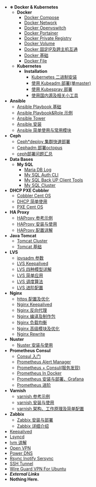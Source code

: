   * **※ Docker & Kubernetes**
    * **Docker**
      * [Docker Compose](post/※%20Docker%20&%20Kubernetes/Docker/Docker%20Compose.md)
      * [Docker Network](post/※%20Docker%20&%20Kubernetes/Docker/Docker%20Network.md)
      * [Docker Openvswitch](post/※%20Docker%20&%20Kubernetes/Docker/Docker%20openvswitch.md)
      * [Docker Portainer](post/※%20Docker%20&%20Kubernetes/Docker/Docker%20Portainer.md)
      * [Docker Private Registry](post/※%20Docker%20&%20Kubernetes/Docker/Docker%20Private%20Registry.md)
      * [Docker Volume](post/※%20Docker%20&%20Kubernetes/Docker/Docker%20Volume.md)
      * [Docker 固定IP及跨主机互通](post/※%20Docker%20&%20Kubernetes/Docker/Docker%20固定IP及跨主机互通.md)
      * [Docker 基础](post/※%20Docker%20&%20Kubernetes/Docker/Docker%20基础.md)
      * [Docker File](post/※%20Docker%20&%20Kubernetes/Docker/DockerFile.md)
    * **Kubernetes**
      * **Installation**
        * [Kubernetes 二进制安装](post/※%20Docker%20&%20Kubernetes/Kubernetes/Installation/Kubernetes%20二进制安装.md)
        * [使用 Kubeadm 部署(单master)](post/※%20Docker%20&%20Kubernetes/Kubernetes/Installation/使用%20Kubeadm%20部署(单master).md)
        * [使用 Kubespray 部署](post/※%20Docker%20&%20Kubernetes/Kubernetes/Installation/使用%20Kubespray%20部署.md)
        * [使用国内源及相关小工具](post/※%20Docker%20&%20Kubernetes/Kubernetes/Installation/使用国内源及相关小工具.md)
  * **Ansible**
    * [Ansible Playbook 基础](post/Ansible/Ansible%20Playbook%20基础.md)
    * [Ansible Playbook&Role 示例](post/Ansible/Ansible%20Playbook&Role%20示例.md)
    * [Ansible Tower](post/Ansible/Ansible%20Tower.md)
    * [Ansible 安装](post/Ansible/Ansible%20安装.md)
    * [Ansible 简单使用与常用模块](post/Ansible/Ansible%20简单使用与常用模块.md)
  * **Ceph**
    * [Ceph*deploy 集群快速部署](post/Ceph/Ceph*deploy%20集群快速部署.md)
    * [Cephadm 部署octopus](post/Ceph/Cephadm%20部署octopus.md)
    * [ceph部署问题汇总](post/Ceph/ceph部署问题汇总.md)
  * **Data Bases**
    * **My SQL**
      * [Maria DB Log](post/DataBases/MySQL/MariaDB%20Log.md)
      * [My SQL Auth CLI](post/DataBases/MySQL/MySQL%20Auth%20CLI.md)
      * [My SQL Back UP Client Tools](post/DataBases/MySQL/MySQL%20BackUP%20&%20Client%20Tools.md)
      * [My SQL Cluster](post/DataBases/MySQL/MySQL%20Cluster.md)
  * **DHCP PXE Cobbler**
    * [Cobbler Cent OS](post/DHCP%20&%20PXE%20&%20Cobbler/Cobbler%20CentOS.md)
    * [DHCP 简单使用](post/DHCP%20&%20PXE%20&%20Cobbler/DHCP%20简单使用.md)
    * [PXE Cent OS](post/DHCP%20&%20PXE%20&%20Cobbler/PXE%20CentOS.md)
  * **HA Proxy**
    * [HAProxy 参考示例](post/HAProxy/HAProxy%20参考示例.md)
    * [HAProxy 安装与使用](post/HAProxy/HAProxy%20安装与使用.md)
    * [HAProxy 配置详解](post/HAProxy/HAProxy%20配置详解.md)
  * **Java Tomcat**
    * [Tomcat Cluster](post/Java%20&%20Tomcat/Tomcat%20Cluster.md)
    * [Tomcat 基础](post/Java%20&%20Tomcat/Tomcat%20基础.md)
  * **LVS**
    * [ipvsadm 参数](post/LVS/ipvsadm%20参数.md)
    * [LVS Keepalived](post/LVS/LVS%20+%20keepalived.md)
    * [LVS 四种模型详解](post/LVS/LVS%20四种模型详解.md)
    * [LVS 简单应用](post/LVS/LVS%20简单应用.md)
    * [LVS 调度算法](post/LVS/LVS%20调度算法.md)
    * [LVS 进阶配置](post/LVS/LVS%20进阶配置.md)
  * **Nginx**
    * [https 配置及优化](post/Nginx/https%20配置及优化.md)
    * [Nginx Keepalived](post/Nginx/Nginx%20+%20keepalived.md)
    * [Nginx 反向代理](post/Nginx/Nginx%20反向代理.md)
    * [Nginx 编译及制作包](post/Nginx/Nginx%20编译及制作包.md)
    * [Nginx 负载均衡](post/Nginx/Nginx%20负载均衡.md)
    * [Nginx 高级模块及优化](post/Nginx/Nginx%20高级模块及优化.md)
    * [Nginx Rewrite](post/Nginx/Nginx*Rewrite.md)
  * **Nuster**
    * [Nuster 安装与使用](post/Nuster/Nuster%20安装与使用.md)
  * **Prometheus Consul**
    * [Consul 入门](post/Prometheus%20&%20Consul/Consul%20入门.md)
    * [Prometheus Alert Manager](post/Prometheus%20&%20Consul/Prometheus%20+%20AlertManager.md)
    * [Prometheus + Consul(服务发现)](post/Prometheus%20&%20Consul/Prometheus%20+%20Consul(服务发现).md)
    * [Prometheus In Docker](post/Prometheus%20&%20Consul/Prometheus%20in%20Docker.md)
    * [Prometheus 安装与部署、Grafana](post/Prometheus%20&%20Consul/Prometheus%20安装与部署、Grafana.md)
    * [Prometheus 进阶](post/Prometheus%20&%20Consul/Prometheus%20进阶.md)
  * **Varnish**
    * [varnish 参考示例](post/Varnish/varnish%20参考示例.md)
    * [varnish 安装与使用](post/Varnish/varnish%20安装与使用.md)
    * [varnish 架构、工作原理及简单配置](post/Varnish/varnish%20架构、工作原理及简单配置.md)
  * **Zabbix**
    * [Zabbix 安装与部署](post/Zabbix/Zabbix%20安装与部署.md)
    * [Zabbix 详细介绍](post/Zabbix/Zabbix%20详细介绍.md)
  * [Keepalived](post/keepalived.md)
  * [Lsyncd](post/lsyncd.md)
  * [lvm 讲解](post/lvm%20讲解.md)
  * [Open VPN](post/OpenVPN.md)
  * [Power DNS](post/PowerDNS.md)
  * [Rsync Inotify Sersync](post/rsync%20+%20inotify(sersync).md)
  * [SSH Tunnel](post/SSH%20Tunnel.md)
  * [Wire Guard VPN For Ubuntu](post/WireGuard%20VPN%20for%20Ubuntu.md)
  * ***External Links***
  * **Nothing Here.**

